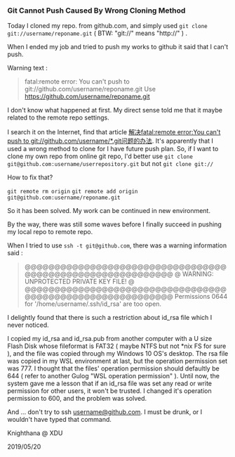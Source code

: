 ### Git Cannot Push Caused By Wrong Cloning Method ###

Today I cloned my repo. from github.com, and simply used `git clone git://username/reponame.git` ( BTW: "git://" means "http://" ) .

When I ended my job and tried to push my works to github it said that I can't push.

Warning text : 

> fatal:remote error:
> You can't push to git://github.com/username/reponame.git
> Use https://github.com/username/reponame.git

I don't know what happened at first. My direct sense told me that it maybe related to the remote repo settings.

I search it on the Internet, find that article [解决fatal:remote error:You can't push to git://github.com/username/\*.git问题的办法](https://www.jb51.net/article/98952.htm). It's apparently that I used a wrong method to clone for I have future push plan. So, if I want to clone my own repo from online git repo, I'd better use `git clone git@github.com:username/userrepository.git` but not `git clone git://`

How to fix that?

`git remote rm origin`
`git remote add origin git@github.com:username/reponame.git`

So it has been solved. My work can be continued in new environment.

By the way, there was still some waves before I finally succeed in pushing my local repo to remote repo.

When I tried to use `ssh -t git@github.com`, there was a warning information said :

> @@@@@@@@@@@@@@@@@@@@@@@@@@@@@@@@@@@@@@@@@@@@@@@@@@@@@@@@@@@
> @         WARNING: UNPROTECTED PRIVATE KEY FILE!          @
> @@@@@@@@@@@@@@@@@@@@@@@@@@@@@@@@@@@@@@@@@@@@@@@@@@@@@@@@@@@
> Permissions 0644 for '/home/username/.ssh/id\_rsa' are too open. 

I delightly found that there is such a restriction about id\_rsa file which I never noticed.

I copied my id\_rsa and id\_rsa.pub from another computer with a U size Flash Disk whose fileformat is FAT32 ( maybe NTFS but not \*nix FS for sure ), and the file was copied through my Windows 10 OS's desktop.
The rsa file was copied in my WSL environment at last, but the operation permission set was 777.
I thought that the files' operation permission should defaultly be 644 ( refer to another Gulog "WSL operation permission" ).
Until now, the system gave me a lesson that if an id\_rsa file was set any read or write permission for other users, it won't be trusted.
I changed it's operation permission to 600, and the problem was solved.

And ... don't try to ssh username@github.com. I must be drunk, or I wouldn't have typed that command.

Knighthana @ XDU

2019/05/20
